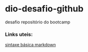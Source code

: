 # dio-desafio-github
desafio repositório do bootcamp


### Links uteis:
[sintaxe básica markdown](https://www.markdownguide.org/basic-syntax/)
